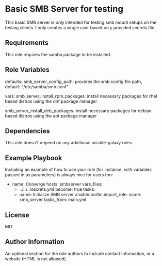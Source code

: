 Basic SMB Server for testing
=========

This basic SMB server is only intended for testing smb mount setups on the testing clients.
I only creates a single user based on y provided secrets file.

Requirements
------------

This role requires the samba package to be installed.

Role Variables
--------------

defaults:
smb_server_config_path: provides the smb config file path, default: "/etc/samba/smb.conf"

vars:
smb_server_install_rpm_packages: install necessary packages for rhel based distros using the dnf package manager

smb_server_install_deb_packages: install necessary packages for debian based distros using the apt package manager

Dependencies
------------

This role doesn't depend on any additional ansible-galaxy roles

Example Playbook
----------------

Including an example of how to use your role (for instance, with variables passed in as parameters) is always nice for users too:

- name: Converge
  hosts: smbserver
  vars_files:
    - ../../../secrets.yml
  become: true
  tasks:
    - name: Initialize SMB server
      ansible.builtin.import_role:
        name: smb_server
        tasks_from: main.yml

License
-------

MIT

Author Information
------------------

An optional section for the role authors to include contact information, or a website (HTML is not allowed).
